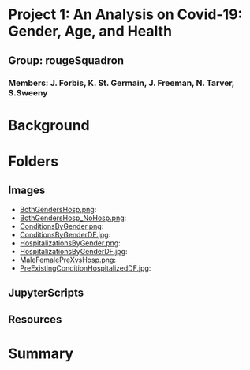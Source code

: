 # Project 1: An Analysis on Covid-19: Gender, Age, and Health

## Group: rougeSquadron
### Members: J. Forbis, K. St. Germain, J. Freeman, N. Tarver, S.Sweeny


# Background


# Folders

## Images

   * [BothGendersHosp.png](Images/BothGendersHosp.png):
   * [BothGendersHosp_NoHosp.png](Images/BothGendersHosp_NoHosp.png):
   * [ConditionsByGender.png](Images/ConditionsByGender.png):
   * [ConditionsByGenderDF.jpg](Images/ConditionsByGenderDF.jpg):
   * [HospitalizationsByGender.png](Images/HospitalizationsByGender.png):
   * [HospitalizationsByGenderDF.jpg](Images/HospitalizationsByGenderDF.jpg):
   * [MaleFemalePreXvsHosp.png](Images/MaleFemalePreXvsHosp.png):
   * [PreExistingConditionHospitalizedDF.jpg](Images/PreExistingConditionHospitalizedDF.jpg):

## JupyterScripts
## Resources
## 

# Summary